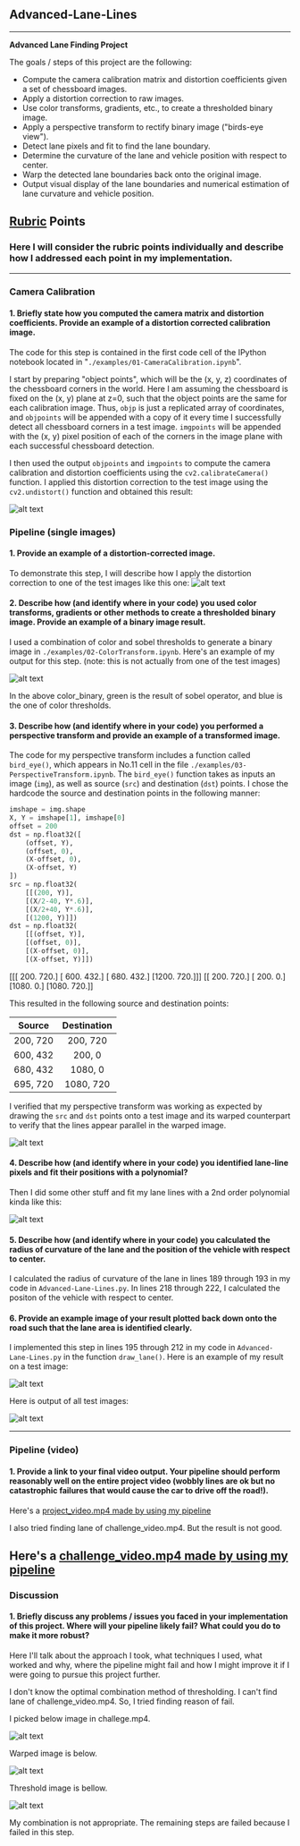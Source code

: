 ## Advanced-Lane-Lines

---

**Advanced Lane Finding Project**

The goals / steps of this project are the following:

* Compute the camera calibration matrix and distortion coefficients given a set of chessboard images.
* Apply a distortion correction to raw images.
* Use color transforms, gradients, etc., to create a thresholded binary image.
* Apply a perspective transform to rectify binary image ("birds-eye view").
* Detect lane pixels and fit to find the lane boundary.
* Determine the curvature of the lane and vehicle position with respect to center.
* Warp the detected lane boundaries back onto the original image.
* Output visual display of the lane boundaries and numerical estimation of lane curvature and vehicle position.

[//]: # (Image References)

[image1]: ./output_images/undistorted_calibration2.jpg "Undistorted"
[image2]: ./test_images/test3.jpg "Road Transformed"
[image3]: ./output_images/binary_combo.jpg "Binary Example"
[image4]: ./output_images/warped_binary.jpg "Warp Example"
[image5]: ./output_images/two_order.jpg "Fit Visual"
[image6]: ./output_images/output_image.jpg "Output"
[image7]: ./output_images/output_all_image.jpg "All Output"
[video1]: ./output_videos/project_video.mp4 "Video"
[video2]: ./output_videos/challenge.mp4 "Challenge"
[challenge0]: ./test_images/challenge.jpg "challenge"
[challenge1]: ./output_images/process/01_warped_img.jpg "warped"
[challenge2]: ./output_images/process/02_combined_img.jpg "combined"
[challenge3]: ./output_images/process/03_out_img.jpg "out"
[challenge4]: ./output_images/process/04_out_img_with_lane.jpg "out_with_line"
[challenge5]: ./output_images/process/05_result.jpg "result"

## [Rubric](https://review.udacity.com/#!/rubrics/571/view) Points

### Here I will consider the rubric points individually and describe how I addressed each point in my implementation.  

---

### Camera Calibration

#### 1. Briefly state how you computed the camera matrix and distortion coefficients. Provide an example of a distortion corrected calibration image.

The code for this step is contained in the first code cell of the IPython notebook located in "`./examples/01-CameraCalibration.ipynb`".

I start by preparing "object points", which will be the (x, y, z) coordinates of the chessboard corners in the world. Here I am assuming the chessboard is fixed on the (x, y) plane at z=0, such that the object points are the same for each calibration image.  Thus, `objp` is just a replicated array of coordinates, and `objpoints` will be appended with a copy of it every time I successfully detect all chessboard corners in a test image.  `imgpoints` will be appended with the (x, y) pixel position of each of the corners in the image plane with each successful chessboard detection.  

I then used the output `objpoints` and `imgpoints` to compute the camera calibration and distortion coefficients using the `cv2.calibrateCamera()` function.  I applied this distortion correction to the test image using the `cv2.undistort()` function and obtained this result: 

![alt text][image1]

### Pipeline (single images)

#### 1. Provide an example of a distortion-corrected image.

To demonstrate this step, I will describe how I apply the distortion correction to one of the test images like this one:
![alt text][image2]

#### 2. Describe how (and identify where in your code) you used color transforms, gradients or other methods to create a thresholded binary image.  Provide an example of a binary image result.

I used a combination of color and sobel thresholds to generate a binary image in `./examples/02-ColorTransform.ipynb`.  Here's an example of my output for this step.  (note: this is not actually from one of the test images)

![alt text][image3]

In the above color_binary, green is the result of sobel operator, and blue is the one of color thresholds.

#### 3. Describe how (and identify where in your code) you performed a perspective transform and provide an example of a transformed image.

The code for my perspective transform includes a function called `bird_eye()`, which appears in No.11 cell in the file `./examples/03-PerspectiveTransform.ipynb`.  The `bird_eye()` function takes as inputs an image (`img`), as well as source (`src`) and destination (`dst`) points.  I chose the hardcode the source and destination points in the following manner:

```python
imshape = img.shape
X, Y = imshape[1], imshape[0]
offset = 200
dst = np.float32([
    (offset, Y),
    (offset, 0),
    (X-offset, 0),
    (X-offset, Y)
])
src = np.float32(
    [[(200, Y)], 
    [(X/2-40, Y*.6)], 
    [(X/2+40, Y*.6)], 
    [(1200, Y)]])
dst = np.float32(
    [[(offset, Y)],
    [(offset, 0)],
    [(X-offset, 0)],
    [(X-offset, Y)]])
```

[[[ 200.  720.]
  [ 600.  432.]
  [ 680.  432.]
  [1200.  720.]]]
[[ 200.  720.]
 [ 200.    0.]
 [1080.    0.]
 [1080.  720.]]

This resulted in the following source and destination points:

| Source        | Destination   | 
|:-------------:|:-------------:| 
| 200, 720      | 200, 720        | 
| 600, 432      | 200, 0      |
| 680, 432     | 1080, 0      |
| 695, 720      | 1080, 720        |

I verified that my perspective transform was working as expected by drawing the `src` and `dst` points onto a test image and its warped counterpart to verify that the lines appear parallel in the warped image.

![alt text][image4]

#### 4. Describe how (and identify where in your code) you identified lane-line pixels and fit their positions with a polynomial?

Then I did some other stuff and fit my lane lines with a 2nd order polynomial kinda like this:

![alt text][image5]

#### 5. Describe how (and identify where in your code) you calculated the radius of curvature of the lane and the position of the vehicle with respect to center.

I calculated the radius of curvature of the lane in lines 189 through 193 in my code in `Advanced-Lane-Lines.py`.
In lines 218 through 222, I calculated the positon of the vehicle with respect to center.

#### 6. Provide an example image of your result plotted back down onto the road such that the lane area is identified clearly.

I implemented this step in lines 195 through 212 in my code in `Advanced-Lane-Lines.py` in the function `draw_lane()`.  Here is an example of my result on a test image:

![alt text][image6]

Here is output of all test images:

![alt text][image7]

---

### Pipeline (video)

#### 1. Provide a link to your final video output.  Your pipeline should perform reasonably well on the entire project video (wobbly lines are ok but no catastrophic failures that would cause the car to drive off the road!).

Here's a [project_video.mp4 made by using my pipeline](./output_videos/project_video.mp4)

I also tried finding lane of challenge_video.mp4.
But the result is not good.

Here's a [challenge_video.mp4 made by using my pipeline](./output_videos/challenge_video.mp4)
---

### Discussion

#### 1. Briefly discuss any problems / issues you faced in your implementation of this project.  Where will your pipeline likely fail?  What could you do to make it more robust?

Here I'll talk about the approach I took, what techniques I used, what worked and why, where the pipeline might fail and how I might improve it if I were going to pursue this project further.  

I don't know the optimal combination method of thresholding.
I can't find lane of challenge_video.mp4.
So, I tried finding reason of fail.

I picked below image in challege.mp4.

![alt text][challenge0]

Warped image is below.

![alt text][challenge1]

Threshold image is bellow.

![alt text][challenge2]

My combination is not appropriate.
The remaining steps are failed because I failed in this step.
